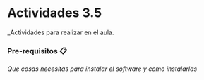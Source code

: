 # Actividades 3.5
_Actividades para realizar en el aula.

### Pre-requisitos 📋

_Que cosas necesitas para instalar el software y como instalarlas_

